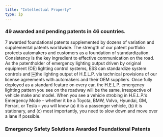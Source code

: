 ```yaml
---
title: "Intellectual Property"
type: ip
---
```


### 49 awarded and pending patents in 46 countries. 

7 awarded foundational patents supplemented by dozens of variation and supplemental patents 
worldwide.  The strength of our patent portfolio protects automakers and customers as a 
foundation of standardization.  Consistency is the key ingredient to effective communication 
on the road.  As the patentholder of emergency lighting output driven by original equipment 
(OE) lighting control systems, ESS can standardize system controls and ￼the lighting output 
of H.E.L.P. via technical provisions of our license agreements with automakers and their 
OEM suppliers.  Once fully deployed as a standard feature on every car, the H.E.L.P. emergency 
lighting pattern you see on the roadway will be the same, irrespective of vehicle make and 
model. When you see a vehicle strobing in H.E.L.P.’s Emergency Mode – whether it be a Toyota, 
BMW, Volvo, Hyundai, GM, Ferrari, or Tesla – you will know (a) it is a passenger vehicle, (b) 
it is stationary, and (c) most importantly, you need to slow down and move over a lane if possible. 

### Emergency Safety Solutions Awarded Foundational Patents    
